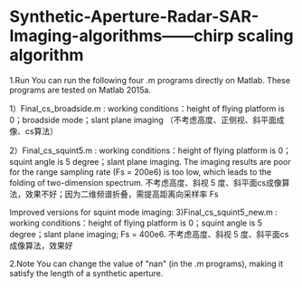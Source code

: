 # Synthetic-Aperture-Radar-SAR-Imaging-algorithms——chirp scaling algorithm

1.Run
You can run the following four .m programs directly on Matlab. These programs are tested on Matlab 2015a.

1）Final_cs_broadside.m : 
working conditions：height of flying platform is 0；broadside mode；slant plane imaging
（不考虑高度、正侧视、斜平面成像、cs算法）

2）Final_cs_squint5.m : 
working conditions：height of flying platform is 0；squint angle is 5 degree；slant plane imaging.
The imaging results are poor for the range sampling rate (Fs = 200e6) is too low, which leads to the folding of two-dimension spectrum.
不考虑高度、斜视 5 度、斜平面cs成像算法，效果不好；因为二维频谱折叠，需提高距离向采样率 Fs

Improved versions for squint mode imaging:
3)Final_cs_squint5_new.m : 
working conditions：height of flying platform is 0；squint angle is 5 degree；slant plane imaging; Fs = 400e6.
不考虑高度、斜视 5 度、斜平面cs成像算法，效果好

2.Note
You can change the value of "nan" (in the .m programs), making it satisfy the length of a synthetic aperture.
